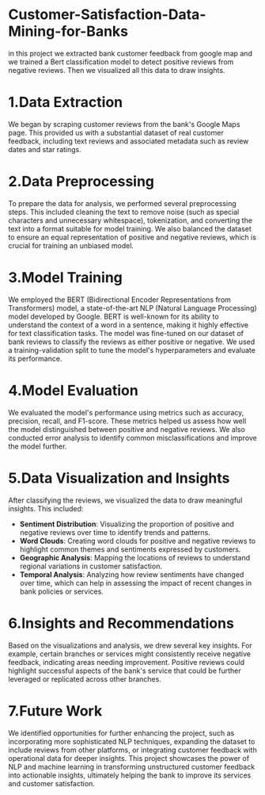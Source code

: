 # Customer-Satisfaction-Data-Mining-for-Banks
in this project we extracted bank customer feedback from google map and we trained a Bert classification model to detect positive reviews from negative reviews. Then we visualized all this data to draw insights.

# 1.Data Extraction
We began by scraping customer reviews from the bank's Google Maps page. This provided us with a substantial dataset of real customer feedback, including text reviews and associated metadata such as review dates and star ratings.

#  2.Data Preprocessing
To prepare the data for analysis, we performed several preprocessing steps. This included cleaning the text to remove noise (such as special characters and unnecessary whitespace), tokenization, and converting the text into a format suitable for model training. We also balanced the dataset to ensure an equal representation of positive and negative reviews, which is crucial for training an unbiased model.

# 3.Model Training
We employed the BERT (Bidirectional Encoder Representations from Transformers) model, a state-of-the-art NLP (Natural Language Processing) model developed by Google. BERT is well-known for its ability to understand the context of a word in a sentence, making it highly effective for text classification tasks. The model was fine-tuned on our dataset of bank reviews to classify the reviews as either positive or negative. We used a training-validation split to tune the model's hyperparameters and evaluate its performance.

# 4.Model Evaluation
We evaluated the model's performance using metrics such as accuracy, precision, recall, and F1-score. These metrics helped us assess how well the model distinguished between positive and negative reviews. We also conducted error analysis to identify common misclassifications and improve the model further.

# 5.Data Visualization and Insights
After classifying the reviews, we visualized the data to draw meaningful insights. This included:
- **Sentiment Distribution**: Visualizing the proportion of positive and negative reviews over time to identify trends and patterns.
- **Word Clouds**: Creating word clouds for positive and negative reviews to highlight common themes and sentiments expressed by customers.
- **Geographic Analysis**: Mapping the locations of reviews to understand regional variations in customer satisfaction.
- **Temporal Analysis**: Analyzing how review sentiments have changed over time, which can help in assessing the impact of recent changes in bank policies or services.

# 6.Insights and Recommendations
Based on the visualizations and analysis, we drew several key insights. For example, certain branches or services might consistently receive negative feedback, indicating areas needing improvement. Positive reviews could highlight successful aspects of the bank's service that could be further leveraged or replicated across other branches.

# 7.Future Work
We identified opportunities for further enhancing the project, such as incorporating more sophisticated NLP techniques, expanding the dataset to include reviews from other platforms, or integrating customer feedback with operational data for deeper insights. This project showcases the power of NLP and machine learning in transforming unstructured customer feedback into actionable insights, ultimately helping the bank to improve its services and customer satisfaction.


